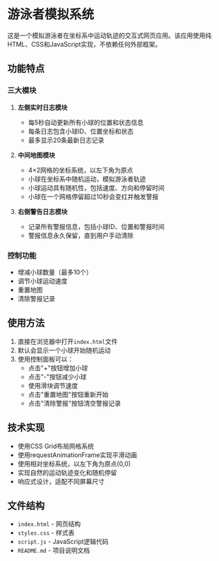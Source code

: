 # 游泳者模拟系统

这是一个模拟游泳者在坐标系中运动轨迹的交互式网页应用。该应用使用纯HTML、CSS和JavaScript实现，不依赖任何外部框架。

## 功能特点

### 三大模块

1. **左侧实时日志模块**
   - 每5秒自动更新所有小球的位置和状态信息
   - 每条日志包含小球ID、位置坐标和状态
   - 最多显示20条最新日志记录

2. **中间地图模块**
   - 4×2网格的坐标系统，以左下角为原点
   - 小球在坐标系中随机运动，模拟游泳者轨迹
   - 小球运动具有随机性，包括速度、方向和停留时间
   - 小球在一个网格停留超过10秒会变红并触发警报

3. **右侧警告日志模块**
   - 记录所有警报信息，包括小球ID、位置和警报时间
   - 警报信息永久保留，直到用户手动清除

### 控制功能

- 增减小球数量（最多10个）
- 调节小球运动速度
- 重置地图
- 清除警报记录

## 使用方法

1. 直接在浏览器中打开`index.html`文件
2. 默认会显示一个小球开始随机运动
3. 使用控制面板可以：
   - 点击"+"按钮增加小球
   - 点击"-"按钮减少小球
   - 使用滑块调节速度
   - 点击"重置地图"按钮重新开始
   - 点击"清除警报"按钮清空警报记录

## 技术实现

- 使用CSS Grid布局网格系统
- 使用requestAnimationFrame实现平滑动画
- 使用相对坐标系统，以左下角为原点(0,0)
- 实现自然的运动轨迹变化和随机停留
- 响应式设计，适配不同屏幕尺寸

## 文件结构

- `index.html` - 网页结构
- `styles.css` - 样式表
- `script.js` - JavaScript逻辑代码
- `README.md` - 项目说明文档 